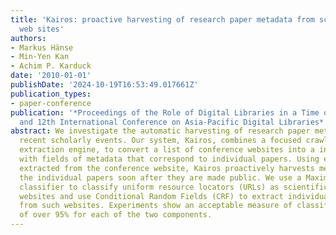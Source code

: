 ```yaml
---
title: 'Kairos: proactive harvesting of research paper metadata from scientific conference
  web sites'
authors:
- Markus Hänse
- Min-Yen Kan
- Achim P. Karduck
date: '2010-01-01'
publishDate: '2024-10-19T16:53:49.017661Z'
publication_types:
- paper-conference
publication: '*Proceedings of the Role of Digital Libraries in a Time of Global Change,
  and 12th International Conference on Asia-Pacific Digital Libraries*'
abstract: We investigate the automatic harvesting of research paper metadata from
  recent scholarly events. Our system, Kairos, combines a focused crawler and an information
  extraction engine, to convert a list of conference websites into a index filled
  with fields of metadata that correspond to individual papers. Using event date metadata
  extracted from the conference website, Kairos proactively harvests metadata about
  the individual papers soon after they are made public. We use a Maximum Entropy
  classifier to classify uniform resource locators (URLs) as scientific conference
  websites and use Conditional Random Fields (CRF) to extract individual paper metadata
  from such websites. Experiments show an acceptable measure of classification accuracy
  of over 95% for each of the two components.
---
```

